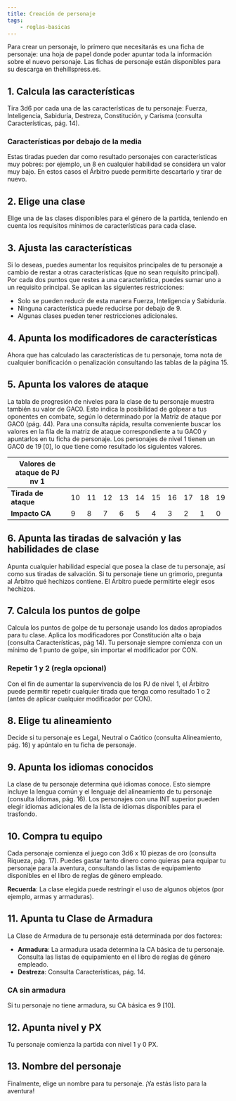 ```yaml
---
title: Creación de personaje
tags:
    - reglas-basicas
---
```


Para crear un personaje, lo primero que necesitarás es una ficha de personaje: una hoja de papel donde poder apuntar toda la información sobre el nuevo personaje. Las fichas de personaje están disponibles para su descarga en thehillspress.es.

## 1. Calcula las características

Tira 3d6 por cada una de las características de tu personaje: Fuerza, Inteligencia, Sabiduría, Destreza, Constitución, y Carisma (consulta Características, pág. 14).

### Características por debajo de la media
Estas tiradas pueden dar como resultado personajes con características muy pobres: por ejemplo, un 8 en cualquier habilidad se considera un valor muy bajo. En estos casos el Árbitro puede permitirte descartarlo y tirar de nuevo.

## 2. Elige una clase
Elige una de las clases disponibles para el género de la partida, teniendo en cuenta los requisitos mínimos de características para cada clase.

## 3. Ajusta las características
Si lo deseas, puedes aumentar los requisitos principales de tu personaje a cambio de restar a otras características (que no sean requisito principal). Por cada dos puntos que restes a una característica, puedes sumar uno a un requisito principal. Se aplican las siguientes restricciones:

- Solo se pueden reducir de esta manera Fuerza, Inteligencia y Sabiduría.
- Ninguna característica puede reducirse por debajo de 9.
- Algunas clases pueden tener restricciones adicionales.

## 4. Apunta los modificadores de características
Ahora que has calculado las características de tu personaje, toma nota de cualquier bonificación o penalización consultando las tablas de la página 15.

## 5. Apunta los valores de ataque
La tabla de progresión de niveles para la clase de tu personaje muestra también su valor de GAC0. Esto indica la posibilidad de golpear a tus oponentes en combate, según lo determinado por la Matriz de ataque por GAC0 (pág. 44).
Para una consulta rápida, resulta conveniente buscar los valores en la fila de la matriz de ataque correspondiente a tu GAC0 y apuntarlos en tu ficha de personaje. Los personajes de nivel 1 tienen un GAC0 de 19 [0], lo que tiene como resultado los siguientes valores.

| Valores de ataque de PJ nv 1 |     |     |     |     |     |     |     |     |     |     |
| ---------------------------- | --- | --- | --- | --- | --- | --- | --- | --- | --- | --- |
| **Tirada de ataque**         | 10  | 11  | 12  | 13  | 14  | 15  | 16  | 17  | 18  | 19  |
| **Impacto CA**               | 9   | 8   | 7   | 6   | 5   | 4   | 3   | 2   | 1   | 0   |

## 6. Apunta las tiradas de salvación y las habilidades de clase
Apunta cualquier habilidad especial que posea la clase de tu personaje, así como sus tiradas de salvación. Si tu personaje tiene un grimorio, pregunta al Árbitro qué hechizos contiene. El Árbitro puede permitirte elegir esos hechizos.

## 7. Calcula los puntos de golpe
Calcula los puntos de golpe de tu personaje usando los dados apropiados para tu clase. Aplica los modificadores por Constitución alta o baja (consulta Características, pág 14). Tu personaje siempre comienza con un mínimo de 1 punto de golpe, sin importar el modificador por CON.

### Repetir 1 y 2 (regla opcional)

Con el fin de aumentar la supervivencia de los PJ de nivel 1, el Árbitro puede permitir repetir cualquier tirada que tenga como resultado 1 o 2 (antes de aplicar cualquier modificador por CON).

## 8. Elige tu alineamiento
Decide si tu personaje es Legal, Neutral o Caótico (consulta Alineamiento, pág. 16) y apúntalo en tu ficha de personaje.

## 9. Apunta los idiomas conocidos
La clase de tu personaje determina qué idiomas conoce. Esto siempre incluye la lengua común y el lenguaje del alineamiento de tu personaje (consulta Idiomas, pág. 16). Los personajes con una INT superior pueden elegir idiomas adicionales de la lista de idiomas disponibles para el trasfondo.

## 10. Compra tu equipo
Cada personaje comienza el juego con 3d6 x 10 piezas de oro (consulta Riqueza, pág. 17). Puedes gastar tanto dinero como quieras para equipar tu personaje para la aventura, consultando las listas de equipamiento disponibles en el libro de reglas de género empleado.

**Recuerda**: La clase elegida puede restringir el uso de algunos objetos (por ejemplo, armas y armaduras).

## 11. Apunta tu Clase de Armadura
La Clase de Armadura de tu personaje está determinada por dos factores:

- **Armadura**: La armadura usada determina la CA básica de tu personaje. Consulta las listas de equipamiento en el libro de reglas de género empleado.
- **Destreza**: Consulta Características, pág. 14.

### CA sin armadura
Si tu personaje no tiene armadura, su CA básica es 9 [10].

## 12. Apunta nivel y PX
Tu personaje comienza la partida con nivel 1 y 0 PX.

## 13. Nombre del personaje
Finalmente, elige un nombre para tu personaje. ¡Ya estás listo para la aventura!
